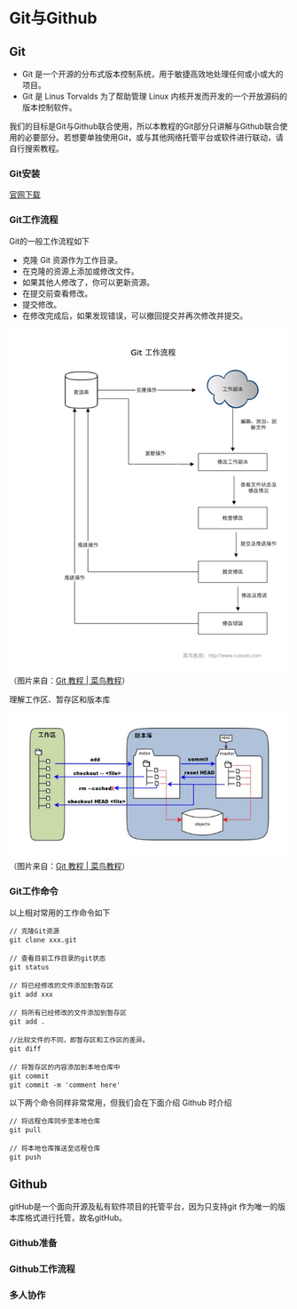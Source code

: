 # Git与Github

## Git

- Git 是一个开源的分布式版本控制系统，用于敏捷高效地处理任何或小或大的项目。
- Git 是 Linus Torvalds 为了帮助管理 Linux 内核开发而开发的一个开放源码的版本控制软件。

我们的目标是Git与Github联合使用，所以本教程的Git部分只讲解与Github联合使用的必要部分。若想要单独使用Git，或与其他网络托管平台或软件进行联动，请自行搜索教程。

### Git安装
[官网下载](https://git-scm.com/downloads)

### Git工作流程
Git的一般工作流程如下
- 克隆 Git 资源作为工作目录。
- 在克隆的资源上添加或修改文件。
- 如果其他人修改了，你可以更新资源。
- 在提交前查看修改。
- 提交修改。
- 在修改完成后，如果发现错误，可以撤回提交并再次修改并提交。

![Git工作流程图](../images/git/git-process.png)   
（图片来自：[Git 教程 | 菜鸟教程](https://www.runoob.com/git/git-workflow.html)） 

理解工作区、暂存区和版本库

![关系图](../images/git/relationship.jpg)   
（图片来自：[Git 教程 | 菜鸟教程](https://www.runoob.com/git/git-workspace-index-repo.html)） 



### Git工作命令

以上相对常用的工作命令如下

    // 克隆Git资源
    git clone xxx.git

    // 查看目前工作目录的git状态
    git status

    // 将已经修改的文件添加到暂存区
    git add xxx

    // 将所有已经修改的文件添加到暂存区
    git add .

    //比较文件的不同，即暂存区和工作区的差异。
    git diff

    // 将暂存区的内容添加到本地仓库中
    git commit
    git commit -m 'comment here'


以下两个命令同样非常常用，但我们会在下面介绍 Github 时介绍

    // 将远程仓库同步至本地仓库
    git pull

    // 将本地仓库推送至远程仓库
    git push


## Github

gitHub是一个面向开源及私有软件项目的托管平台，因为只支持git 作为唯一的版本库格式进行托管，故名gitHub。

### Github准备

### Github工作流程

### 多人协作






